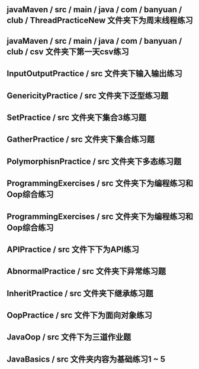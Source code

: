## javaMaven / src / main / java / com / banyuan / club / ThreadPracticeNew 文件夹下为周末线程练习

## javaMaven / src / main / java / com / banyuan / club / csv 文件夹下第一天csv练习

## InputOutputPractice / src 文件夹下输入输出练习

## GenericityPractice / src 文件夹下泛型练习题

## SetPractice / src 文件夹下集合3练习题

## GatherPractice / src 文件夹下集合练习题

## PolymorphisnPractice / src 文件夹下多态练习题

## ProgrammingExercises / src 文件夹下为编程练习和Oop综合练习

## ProgrammingExercises / src 文件夹下为编程练习和Oop综合练习

## APIPractice / src 文件下下为API练习

## AbnormalPractice / src 文件夹下异常练习题

## InheritPractice / src 文件夹下继承练习题

## OopPractice / src 文件下为面向对象练习

##  JavaOop / src 文件下为三道作业题

##  JavaBasics / src 文件夹内容为基础练习1 ~ 5
